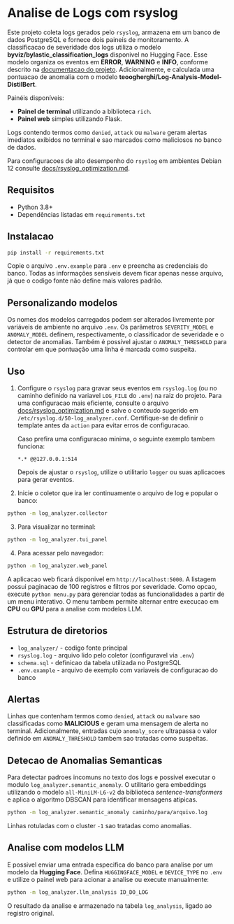 # Analise de Logs com rsyslog

Este projeto coleta logs gerados pelo `rsyslog`, armazena em um banco de dados
PostgreSQL e fornece dois paineis de monitoramento. A classificacao de severidade
dos logs utiliza o modelo **byviz/bylastic_classification_logs** disponivel no
Hugging Face. Esse modelo organiza os eventos em **ERROR**, **WARNING** e **INFO**,
conforme descrito na [documentacao do projeto](https://huggingface.co/byviz/bylastic_classification_logs).
Adicionalmente, e calculada uma pontuacao de anomalia com o modelo
**teoogherghi/Log-Analysis-Model-DistilBert**.

Painéis disponíveis:

- **Painel de terminal** utilizando a biblioteca `rich`.
 - **Painel web** simples utilizando Flask.

Logs contendo termos como `denied`, `attack` ou `malware` geram alertas imediatos
exibidos no terminal e sao marcados como maliciosos no banco de dados.

Para configuracoes de alto desempenho do `rsyslog` em ambientes Debian 12
consulte [docs/rsyslog_optimization.md](docs/rsyslog_optimization.md).

## Requisitos

- Python 3.8+
- Dependências listadas em `requirements.txt`

## Instalacao

```bash
pip install -r requirements.txt
```

Copie o arquivo `.env.example` para `.env` e preencha as credenciais do banco.
Todas as informações sensíveis devem ficar apenas nesse arquivo, já que o
codigo fonte não define mais valores padrão.

## Personalizando modelos

Os nomes dos modelos carregados podem ser alterados livremente por variáveis de
ambiente no arquivo `.env`. Os parâmetros `SEVERITY_MODEL` e `ANOMALY_MODEL`
definem, respectivamente, o classificador de severidade e o detector de
anomalias. Também é possível ajustar o `ANOMALY_THRESHOLD` para controlar em
que pontuação uma linha é marcada como suspeita.

## Uso

1. Configure o `rsyslog` para gravar seus eventos em `rsyslog.log` (ou no caminho
   definido na variavel `LOG_FILE` do `.env`) na raiz do
    projeto. Para uma configuracao mais eficiente, consulte o arquivo
    [docs/rsyslog_optimization.md](docs/rsyslog_optimization.md) e salve o
    conteudo sugerido em `/etc/rsyslog.d/50-log_analyzer.conf`. Certifique-se de
    definir o template antes da `action` para evitar erros de configuracao.

   Caso prefira uma configuracao minima, o seguinte exemplo tambem funciona:

   ```
   *.* @@127.0.0.1:514
   ```

   Depois de ajustar o `rsyslog`, utilize o utilitario `logger` ou suas
   aplicacoes para gerar eventos.

2. Inicie o coletor que ira ler continuamente o arquivo de log e popular o banco:

```bash
python -m log_analyzer.collector
```

3. Para visualizar no terminal:

```bash
python -m log_analyzer.tui_panel
```

4. Para acessar pelo navegador:

```bash
python -m log_analyzer.web_panel
```
A aplicacao web ficará disponivel em `http://localhost:5000`. A listagem possui
paginacao de 100 registros e filtros por severidade.
Como opcao, execute `python menu.py` para gerenciar todas as funcionalidades a partir de um menu interativo.
O menu tambem permite alternar entre execucao em **CPU** ou **GPU** para a
analise com modelos LLM.

## Estrutura de diretorios

- `log_analyzer/` - codigo fonte principal
- `rsyslog.log` - arquivo lido pelo coletor (configuravel via `.env`)
- `schema.sql` - definicao da tabela utilizada no PostgreSQL
- `.env.example` - arquivo de exemplo com variaveis de configuracao do banco

## Alertas

Linhas que contenham termos como `denied`, `attack` ou `malware` sao
classificadas como **MALICIOUS** e geram uma mensagem de alerta no terminal.
Adicionalmente, entradas cujo `anomaly_score` ultrapassa o valor definido em
`ANOMALY_THRESHOLD` tambem sao tratadas como suspeitas.

## Detecao de Anomalias Semanticas

Para detectar padroes incomuns no texto dos logs e possivel executar o modulo
`log_analyzer.semantic_anomaly`. O utilitario gera embeddings utilizando o
modelo `all-MiniLM-L6-v2` da biblioteca *sentence-transformers* e aplica o
algoritmo DBSCAN para identificar mensagens atipicas.

```bash
python -m log_analyzer.semantic_anomaly caminho/para/arquivo.log
```

Linhas rotuladas com o cluster `-1` sao tratadas como anomalias.

## Analise com modelos LLM

E possivel enviar uma entrada especifica do banco para analise por um modelo
da **Hugging Face**. Defina `HUGGINGFACE_MODEL` e `DEVICE_TYPE` no `.env` e
utilize o painel web para acionar a analise ou execute manualmente:

```bash
python -m log_analyzer.llm_analysis ID_DO_LOG
```
O resultado da analise e armazenado na tabela `log_analysis`, ligado ao
registro original.
